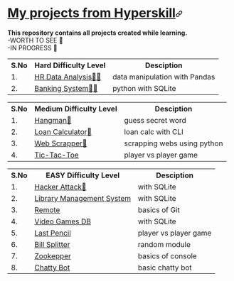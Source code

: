 <html lang="en">
<head>
</head>
<body>
<h1 tabindex="-1" id="user-content-what-is-hyperskill-" dir="auto"><a class="heading-link" href="#what-is-hyperskill-">My projects from Hyperskill<svg class="octicon octicon-link" viewBox="0 0 16 16" version="1.1" width="16" height="16" aria-hidden="true"><path d="m7.775 3.275 1.25-1.25a3.5 3.5 0 1 1 4.95 4.95l-2.5 2.5a3.5 3.5 0 0 1-4.95 0 .751.751 0 0 1 .018-1.042.751.751 0 0 1 1.042-.018 1.998 1.998 0 0 0 2.83 0l2.5-2.5a2.002 2.002 0 0 0-2.83-2.83l-1.25 1.25a.751.751 0 0 1-1.042-.018.751.751 0 0 1-.018-1.042Zm-4.69 9.64a1.998 1.998 0 0 0 2.83 0l1.25-1.25a.751.751 0 0 1 1.042.018.751.751 0 0 1 .018 1.042l-1.25 1.25a3.5 3.5 0 1 1-4.95-4.95l2.5-2.5a3.5 3.5 0 0 1 4.95 0 .751.751 0 0 1-.018 1.042.751.751 0 0 1-1.042.018 1.998 1.998 0 0 0-2.83 0l-2.5 2.5a1.998 1.998 0 0 0 0 2.83Z"></path></svg></a></h1>
</tbody></table>
    
**This repository contains all projects created while learning.**  
    -WORTH TO SEE 💎   
    -IN PROGRESS 🚧
  <table>
  <tbody><tr>
    <th>S.No</th>
    <th>Hard Difficulty Level</th>
    <th>Desciption</th>
  </tr>
  <tr>
    <td>1.</td>
    <td><a href="https://github.com/Brzydok/Hyperskill.org/tree/main/Data_Science/HR">HR Data Analysis🚧💎</a></td>
      <td>data manipulation with Pandas</td>
  </tr>
        <tr>
    <td>2.</td>
    <td><a href="https://github.com/Brzydok/Hyperskill.org/tree/main/Python/Simple_Bank">Banking System🚧💎</a></td>
      <td>python with SQLite</td>
  </tr>
</tbody></table>
<table>
  <tbody><tr>
    <th>S.No</th>
    <th>Medium Difficulty Level</th>
      <th>Desciption</th>
  </tr>

  <tr>
    <td>1.</td>
    <td><a href="https://github.com/Brzydok/Hyperskill.org/tree/main/Python/Hangman">Hangman💎</a></td>
      <td>guess secret word</td>
  </tr>
    <td>2.</td>
     <td><a href="https://github.com/Brzydok/Hyperskill.org/tree/main/Python/Loan_Calculator">Loan Calculator💎</a></td>
      <td>loan calc with CLI</td>
  </tr>
  <tr>
    <td>3.</td>
   <td><a href="https://github.com/Brzydok/Hyperskill.org/tree/main/Python/Web_scrapper">Web Scrapper💎</a></td>
      <td>scrapping webs using python</td>
  </tr>
  <tr>
    <td>4.</td>
    <td><a href="https://github.com/Brzydok/Hyperskill.org/tree/main/Python/Tic-Tac-Toe">Tic-Tac-Toe</a></td>
      <td>player vs player game</td>
  </tr>
  <tbody><tr>
 <table>
  <tbody><tr>
    <th>S.No</th>
    <th>EASY Difficulty Level</th>
      <th>Desciption</th>
  </tr>
  <tr>
    <td>1.</td>
        <td><a href="https://github.com/Brzydok/Hyperskill.org/tree/main/SQL/Hacker_Attack">Hacker Attack💎</a></td>
      <td>with SQLite</td>
  </tr>
  <tr>
    <td>2.</td>
   <td><a href="https://github.com/Brzydok/Hyperskill.org/tree/main/SQL/LMS">Library Management System</a></td>
      <td>with SQLite</td>
  </tr>
       <tr>
    <td>3.</td>
   <td><a href="https://github.com/Brzydok/Hyperskill.org/tree/main/Git/Remote">Remote</a></td>
      <td>basics of Git</td>
  </tr>
  <tr>
    <td>4.</td>
    <td><a href="https://github.com/Brzydok/Hyperskill.org/tree/main/SQL/Video_Games">Video Games DB</a></td>
      <td>with SQLite</td>
  </tr>
  <tr>
    <td>5.</td>
    <td><a href="https://github.com/Brzydok/Hyperskill.org/tree/main/Python/Last_Pensil">Last Pencil</a></td>
      <td>player vs player game</td>
  </tr>
  <tr>
    <td>6.</td>  
    <td><a href="https://github.com/Brzydok/Hyperskill.org/tree/main/Python/Bill_Splitter">Bill Splitter</a></td>
      <td>random module</td>
  </tr>
  <tr>
    <td>7.</td>
    <td><a href="https://github.com/Brzydok/Hyperskill.org/tree/main/Python/Zoo">Zookepper</a></td>
      <td>basics of console</td>
  </tr>
  <tr>
    <td>8.</td>
    <td><a href="https://github.com/Brzydok/Hyperskill.org/tree/main/Python/Simple_Bot">Chatty Bot</a></td>
      <td>basic chatty bot</td>
  </tr>
  <tr>
</tbody></table>
</article>
          </div>
      </div>
  </readme-toc>
</body>
</html>
